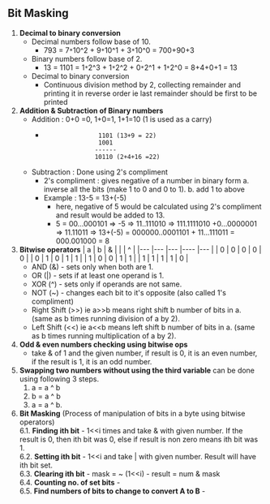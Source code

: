Bit Masking
-----------------
1. **Decimal to binary conversion**
    * Decimal numbers follow base of 10.
      - 793 = 7`*`10^2 + 9`*`10^1 + 3`*`10^0 = 700+90+3
    * Binary numbers follow base of 2.
      - 13 = 1101 = 1`*`2^3 + 1`*`2^2 + 0`*`2^1 + 1`*`2^0 = 8+4+0+1 = 13
    * Decimal to binary conversion
      - Continuous division method by 2, collecting remainder and printing it in reverse order ie last remainder should be first to be printed
2. **Addition & Subtraction of Binary numbers**
    * Addition : 0+0 =0, 1+0=1, 1+1=10 (1 is used as a carry)
      -                    1101 (13+9 = 22)
                           1001
                          ------
                          10110 (2+4+16 =22)
    * Subtraction : Done using 2's compliment
      - 2's compliment : gives negative of a number in binary form
        a. inverse all the bits (make 1 to 0 and 0 to 1).
        b. add 1 to above
      - Example : 13-5 = 13+(-5)
        - here, negative of 5 would be calculated using 2's compliment and result would be added to 13.
        - 5 = 00...000101 => -5 => 11..111010 => 111.1111010 +0...0000001 => 11.11011
          => 13+(-5) = 000000..0001101 + 11...111011 = 000.001000 = 8
3. **Bitwise operators**
      | a 	| b 	| & 	| \| 	| ^ 	|
      |---	|---	|---	|----	|---	|
      | 0 	| 0 	| 0 	| 0  	| 0 	|
      | 0 	| 1 	| 0 	| 1  	| 1 	|
      | 1 	| 0 	| 0 	| 1  	| 1 	|
      | 1 	| 1 	| 1 	| 1  	| 0 	|
    * AND (&) - sets only when both are 1.
    * OR (|) - sets if at least one operand is 1.
    * XOR (^) - sets only if operands are not same.
    * NOT (~) - changes each bit to it's opposite (also called 1's compliment)
    * Right Shift (>>) ie a>>b means right shift b number of bits in a. (same as b times running division of a by 2).
    * Left Shift (<<) ie a<<b means left shift b number of bits in a. (same as b times running multiplication of a by 2).
4. **Odd & even numbers checking using bitwise ops**
    * take & of 1 and the given number, if result is 0, it is an even number, if the result is 1, it is an odd number.
5. **Swapping two numbers without using the third variable** can be done using following 3 steps.
    1. a = a ^ b
    2. b = a ^ b
    3. a = a ^ b.
6. **Bit Masking** (Process of manipulation of bits in a byte using bitwise operators)   
    6.1. **Finding ith bit**
        - 1<<i times and take & with given number. If the result is 0,
          then ith bit was 0, else if result is non zero means ith bit was 1.       
    6.2. **Setting ith bit**
        - 1<<i and take | with given number. Result will have ith bit set.     
    6.3. **Clearing ith bit**
        -  mask = ~ (1<<i)
        -  result = num & mask   
    6.4. **Counting no. of set bits**
        -   
    6.5. **Find numbers of bits to change to convert A to B**
        -  